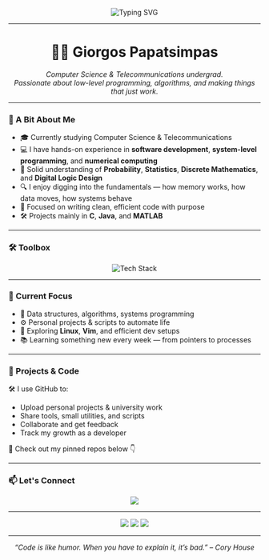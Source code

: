 <!-- Banner -->
<p align="center">
  <img src="https://readme-typing-svg.demolab.com?font=Fira+Code&size=26&pause=1000&color=00F7FF&center=true&vCenter=true&width=550&lines=Hi%2C+I'm+Giorgos!;CS+Student+%7C+C+%26+Java+Developer;MATLAB+%7C+Linux+%7C+Problem+Solver;Always+learning%2C+always+building..." alt="Typing SVG" />
</p>

---

<h1 align="center">👨‍💻 Giorgos Papatsimpas </h1>

<p align="center">
  <i>Computer Science & Telecommunications undergrad.<br>Passionate about low-level programming, algorithms, and making things that just work.</i>
</p>

---

### 🧠 A Bit About Me

- 🎓 Currently studying Computer Science & Telecommunications  
- 💻 I have hands-on experience in **software development**, **system-level programming**, and **numerical computing**  
- 🧠 Solid understanding of **Probability**, **Statistics**, **Discrete Mathematics**, and **Digital Logic Design**  
- 🔍 I enjoy digging into the fundamentals — how memory works, how data moves, how systems behave  
- 📌 Focused on writing clean, efficient code with purpose  
- 🛠️ Projects mainly in **C**, **Java**, and **MATLAB** 

---


### 🛠️ Toolbox

<p align="center">
  <img src="https://skillicons.dev/icons?i=c,java,matlab,linux,bash,vim,git,github" alt="Tech Stack" />
</p>

---

### 🧭 Current Focus

- 🧩 Data structures, algorithms, systems programming  
- ⚙️ Personal projects & scripts to automate life  
- 🧰 Exploring **Linux**, **Vim**, and efficient dev setups  
- 📚 Learning something new every week — from pointers to processes

---

### 📂 Projects & Code

🛠 I use GitHub to:
- Upload personal projects & university work  
- Share tools, small utilities, and scripts  
- Collaborate and get feedback  
- Track my growth as a developer

📍 Check out my pinned repos below 👇

---

### 📫 Let's Connect

<p align="center">
  <a href="https://github.com/GPap223">
    <img src="https://img.shields.io/badge/GitHub-%2312100E.svg?style=for-the-badge&logo=github&logoColor=white" />
  </a>
</p>

---

<p align="center">
  <img src="https://img.shields.io/badge/-Student%20Mode%20Activated-black?style=for-the-badge&logo=code&logoColor=white" />
  <img src="https://img.shields.io/badge/-Always%20Learning-blue?style=for-the-badge&logo=book&logoColor=white" />
  <img src="https://img.shields.io/badge/-Vim%20Enjoyer-4eaa25?style=for-the-badge&logo=vim&logoColor=white" />
</p>

---

<p align="center"><i>“Code is like humor. When you have to explain it, it’s bad.” – Cory House</i></p>

